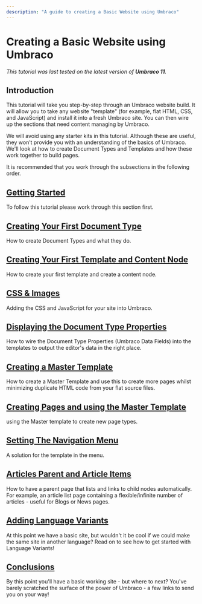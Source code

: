 ```yaml
---
description: "A guide to creating a Basic Website using Umbraco"
---
```

# Creating a Basic Website using Umbraco

_This tutorial was last tested on the latest version of **Umbraco 11**._

## Introduction

This tutorial will take you step-by-step through an Umbraco website build. It will allow you to take any website "template" (for example, flat HTML, CSS, and JavaScript) and install it into a fresh Umbraco site. You can then wire up the sections that need content managing by Umbraco.  

We will avoid using any starter kits in this tutorial. Although these are useful, they won’t provide you with an understanding of the basics of Umbraco. We'll look at how to create Document Types and Templates and how these work together to build pages.

It is recommended that you work through the subsections in the following order.

## [Getting Started](getting-started.md)

To follow this tutorial please work through this section first.

## [Creating Your First Document Type](document-types.md)

How to create Document Types and what they do.

## [Creating Your First Template and Content Node](creating-your-first-template-and-content-node.md)

How to create your first template and create a content node.

## [CSS & Images](css-and-images.md)

Adding the CSS and JavaScript for your site into Umbraco.

## [Displaying the Document Type Properties](displaying-the-document-type-properties.md)

How to wire the Document Type Properties (Umbraco Data Fields) into the templates to output the editor's data in the right place.

## [Creating a Master Template](creating-master-template-part-1.md)

How to create a Master Template and use this to create more pages whilst minimizing duplicate HTML code from your flat source files.

## [Creating Pages and using the Master Template](creating-master-template-part-2.md)

using the Master template to create new page types.

## [Setting The Navigation Menu](setting-the-navigation-menu.md)

A solution for the template in the menu.

## [Articles Parent and Article Items](article-parent-and-article-items.md)

How to have a parent page that lists and links to child nodes automatically. For example, an article list page containing a flexible/infinite number of articles - useful for Blogs or News pages.

## [Adding Language Variants](adding-language-variants.md)

At this point we have a basic site, but wouldn't it be cool if we could make the same site in another language? Read on to see how to get started with Language Variants!

## [Conclusions](conclusion.md)

By this point you'll have a basic working site - but where to next?  You've barely scratched the surface of the power of Umbraco - a few links to send you on your way!
